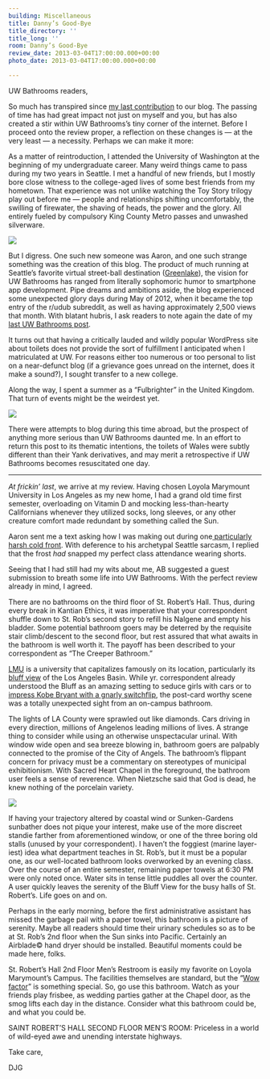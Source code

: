 ```yaml
---
building: Miscellaneous
title: Danny’s Good-Bye
title_directory: ''
title_long: ''
room: Danny’s Good-Bye
review_date: 2013-03-04T17:00:00.000+00:00
photo_date: 2013-03-04T17:00:00.000+00:00

---
```

UW Bathrooms readers,

So much has transpired since [my last contribution](https://sixfingeredamish.github.io/uw_bathrooms/reviews/paccar-1st-floor/ "Greek Week Special PACCAR – “Where the Heels Meet the Yoga Pants”") to our blog. The passing of time has had great impact not just on myself and you, but has also created a stir within UW Bathrooms’s tiny corner of the internet. Before I proceed onto the review proper, a reflection on these changes is — at the very least — a necessity. Perhaps we can make it more:

As a matter of reintroduction, I attended the University of Washington at the beginning of my undergraduate career. Many weird things came to pass during my two years in Seattle. I met a handful of new friends, but I mostly bore close witness to the college-aged lives of some best friends from my hometown. That experience was not unlike watching the Toy Story trilogy play out before me — people and relationships shifting uncomfortably, the swilling of firewater, the shaving of heads, the power and the glory. All entirely fueled by compulsory King County Metro passes and unwashed silverware.

![](https://uwbathrooms.files.wordpress.com/2013/03/cats_ab_dg.jpeg)

But I digress. One such new someone was Aaron, and one such strange something was the creation of this blog. The product of much running at Seattle’s favorite virtual street-ball destination ([Greenlake](https://www.youtube.com/watch?v=aMnkkn1kAgg)), the vision for UW Bathrooms has ranged from literally sophomoric humor to smartphone app development. Pipe dreams and ambitions aside, the blog experienced some unexpected glory days during May of 2012, when it became the top entry of the r/udub subreddit, as well as having approximately 2,500 views that month. With blatant hubris, I ask readers to note again the date of my [last UW Bathrooms post](https://sixfingeredamish.github.io/uw_bathrooms/reviews/paccar-1st-floor/ "Greek Week Special PACCAR – “Where the Heels Meet the Yoga Pants”").

It turns out that having a critically lauded and wildly popular WordPress site about toilets does not provide the sort of fulfillment I anticipated when I matriculated at UW. For reasons either too numerous or too personal to list on a near-defunct blog (if a grievance goes unread on the internet, does it make a sound?), I sought transfer to a new college.

Along the way, I spent a summer as a “Fulbrighter” in the United Kingdom. That turn of events might be the weirdest yet.

![](https://uwbathrooms.files.wordpress.com/2013/03/img_1493.jpg)

There were attempts to blog during this time abroad, but the prospect of anything more serious than UW Bathrooms daunted me. In an effort to return this post to its thematic intentions, the toilets of Wales were subtly different than their Yank derivatives, and may merit a retrospective if UW Bathrooms becomes resuscitated one day.

***

_At frickin’ last_, we arrive at my review. Having chosen Loyola Marymount University in Los Angeles as my new home, I had a grand old time first semester, overloading on Vitamin D and mocking less-than-hearty Californians whenever they utilized socks, long sleeves, or any other creature comfort made redundant by something called the Sun.

Aaron sent me a text asking how I was making out during one[ particularly harsh cold front](http://www.laimyours.com/wp-content/uploads/Jimmy-Kimmel-Makes-Excellent-Commentary-On-Los-Angeles-Reaction-To-Cold-Weather.png "The Beach"). With deference to his archetypal Seattle sarcasm, I replied that the frost _had_ snapped my perfect class attendance wearing shorts.

Seeing that I had still had my wits about me, AB suggested a guest submission to breath some life into UW Bathrooms. With the perfect review already in mind, I agreed.

There are no bathrooms on the third floor of St. Robert’s Hall. Thus, during every break in Kantian Ethics, it was imperative that your correspondent shuffle down to St. Rob’s second story to refill his Nalgene and empty his bladder. Some potential bathroom goers may be deterred by the requisite stair climb/descent to the second floor, but rest assured that what awaits in the bathroom is well worth it. The payoff has been described to your correspondent as “The Creeper Bathroom.”

[LMU](http://collegeprofiles.com/images/lmupic.jpg) is a university that capitalizes famously on its location, particularly its [bluff view](http://ethnomusicologyreview.ucla.edu/sites/default/files/u26/loyola_marymount_view_from_bluff.jpg) of the Los Angeles Basin. While yr. correspondent already understood the Bluff as an amazing setting to seduce girls with cars or to [impress Kobe Bryant with a gnarly switchflip](https://www.youtube.com/watch?v=jsqyM60eyZ4), the post-card worthy scene was a totally unexpected sight from an on-campus bathroom.

The lights of LA County were sprawled out like diamonds. Cars driving in every direction, millions of Angelenos leading millions of lives. A strange thing to consider while using an otherwise unspectacular urinal. With window wide open and sea breeze blowing in, bathroom goers are palpably connected to the promise of the City of Angels. The bathroom’s flippant concern for privacy must be a commentary on stereotypes of municipal exhibitionism. With Sacred Heart Chapel in the foreground, the bathroom user feels a sense of reverence. When Nietzsche said that God is dead, he knew nothing of the porcelain variety.

![](https://uwbathrooms.files.wordpress.com/2013/03/from_urinal-e1362518759287.jpg)

If having your trajectory altered by coastal wind or Sunken-Gardens sunbather does not pique your interest, make use of the more discreet standie farther from aforementioned window, or one of the three boring old stalls (unused by your correspondent). I haven’t the foggiest (marine layer-iest) idea what department teaches in St. Rob’s, but it must be a popular one, as our well-located bathroom looks overworked by an evening class. Over the course of an entire semester, remaining paper towels at 6:30 PM were only noted once. Water sits in tense little puddles all over the counter. A user quickly leaves the serenity of the Bluff View for the busy halls of St. Robert’s. Life goes on and on.

Perhaps in the early morning, before the first administrative assistant has missed the garbage pail with a paper towel, this bathroom is a picture of serenity. Maybe all readers should time their urinary schedules so as to be at St. Rob’s 2nd floor when the Sun sinks into Pacific. Certainly an Airblade© hand dryer should be installed. Beautiful moments could be made here, folks.

St. Robert’s Hall 2nd Floor Men’s Restroom is easily my favorite on Loyola Marymount’s Campus. The facilities themselves are standard, but the “[Wow factor](http://dining.lmu.edu/dining/delrey.html)” is something special. So, go use this bathroom. Watch as your friends play frisbee, as wedding parties gather at the Chapel door, as the smog lifts each day in the distance. Consider what this bathroom could be, and what you could be.

SAINT ROBERT’S HALL SECOND FLOOR MEN’S ROOM: Priceless in a world of wild-eyed awe and unending interstate highways.

Take care,

DJG